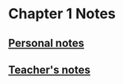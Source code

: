 # **Chapter 1 Notes**

## [**Personal notes**](/MATH18/CH1/CH1notes/personal)
## [**Teacher's notes**](/MATH18/CH1/CH1notes/teacher)